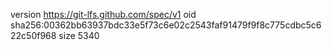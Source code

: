 version https://git-lfs.github.com/spec/v1
oid sha256:00362bb63937bdc33e5f73c6e02c2543faf91479f9f8c775cdbc5c622c50f968
size 5340
